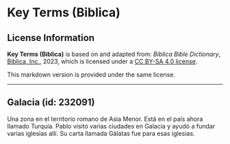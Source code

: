 # Key Terms (Biblica)

## License Information

**Key Terms (Biblica)** is based on and adapted from: _Biblica Bible Dictionary_, [Biblica, Inc.](https://www.biblica.com/), 2023, which is licensed under a [CC BY-SA 4.0 license](https://creativecommons.org/licenses/by-sa/4.0/legalcode.en).

This markdown version is provided under the same license.



--------------------------------

## Galacia (id: 232091)

Una zona en el territorio romano de Asia Menor. Está en el país ahora llamado Turquía. Pablo visitó varias ciudades en Galacia y ayudó a fundar varias iglesias allí. Su carta llamada Gálatas fue para esas iglesias.


